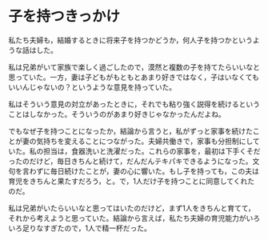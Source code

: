 # 子を持つきっかけ

私たち夫婦も，結婚するときに将来子を持つかどうか，何人子を持つかというような話はした。

私は兄弟がいて家族で楽しく過ごしたので，漠然と複数の子を持てたらいいなと思っていた。一方，妻は子どもがもともとあまり好きではなく，子はいなくてもいいんじゃないの？というような意見を持っていた。

私はそういう意見の対立があったときに，それでも粘り強く説得を続けるということはしなかった。そういうのがあまり好きじゃなかったんだよね。

でもなぜ子を持つことになったか，結論から言うと，私がずっと家事を続けたことが妻の気持ちを変えることにつながった。夫婦共働きで，家事も分担制にしていた。私の担当は，食器洗いと洗濯だった。これらの家事を，最初は下手くそだったのだけど，毎日きちんと続けて，だんだんテキパキできるようになった。文句を言わずに毎日続けたことが，妻の心に響いた。もし子を持っても，この夫は育児をきちんと果たすだろう，と。で，1人だけ子を持つことに同意してくれたのだ。

私は兄弟がいたらいいなと思ってはいたのだけど，まず1人をきちんと育てて，それから考えようと思っていた。結論から言えば，私たち夫婦の育児能力がいろいろ足りなすぎたので，1人で精一杯だった。
